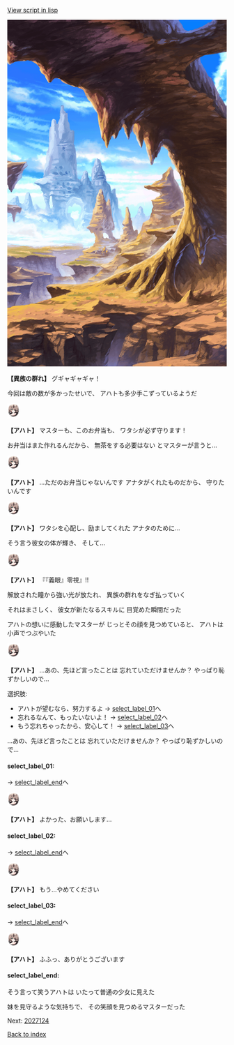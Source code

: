 [View script in lisp](../scripts/2027123.txt)

![wild.png](../images/backgrounds/wild.png)

**【異族の群れ】**
グギャギャギャ！

今回は敵の数が多かったせいで、
アハトも多少手こずっているようだ

<img src="../images/units/202711.png" alt="202711.png" height="34"/>

**【アハト】**
マスターも、このお弁当も、
ワタシが必ず守ります！

お弁当はまた作れるんだから、
無茶をする必要はない
とマスターが言うと…

<img src="../images/units/202711.png" alt="202711.png" height="34"/>

**【アハト】**
…ただのお弁当じゃないんです
アナタがくれたものだから、
守りたいんです

<img src="../images/units/202711.png" alt="202711.png" height="34"/>

**【アハト】**
ワタシを心配し、励ましてくれた
アナタのために…

そう言う彼女の体が輝き、
そして…

<img src="../images/units/202711.png" alt="202711.png" height="34"/>

**【アハト】**
『『義眼』零視』!!

解放された瞳から強い光が放たれ、
異族の群れをなぎ払っていく

それはまさしく、
彼女が新たなるスキルに
目覚めた瞬間だった

アハトの想いに感動したマスターが
じっとその顔を見つめていると、
アハトは小声でつぶやいた

<img src="../images/units/202711.png" alt="202711.png" height="34"/>

**【アハト】**
…あの、先ほど言ったことは
忘れていただけませんか？
やっぱり恥ずかしいので…

選択肢:
- アハトが望むなら、努力するよ → [select_label_01](#select_label_01)へ
- 忘れるなんて、もったいないよ！ → [select_label_02](#select_label_02)へ
- もう忘れちゃったから、安心して！ → [select_label_03](#select_label_03)へ

…あの、先ほど言ったことは
忘れていただけませんか？
やっぱり恥ずかしいので…

#### select_label_01:
 → [select_label_end](#select_label_end)へ

<img src="../images/units/202711.png" alt="202711.png" height="34"/>

**【アハト】**
よかった、お願いします…

#### select_label_02:
 → [select_label_end](#select_label_end)へ

<img src="../images/units/202711.png" alt="202711.png" height="34"/>

**【アハト】**
もう…やめてください

#### select_label_03:
 → [select_label_end](#select_label_end)へ

<img src="../images/units/202711.png" alt="202711.png" height="34"/>

**【アハト】**
ふふっ、ありがとうございます

#### select_label_end:

そう言って笑うアハトは
いたって普通の少女に見えた

妹を見守るような気持ちで、
その笑顔を見つめるマスターだった


Next: [2027124](2027124.md)

[Back to index](index.md)
